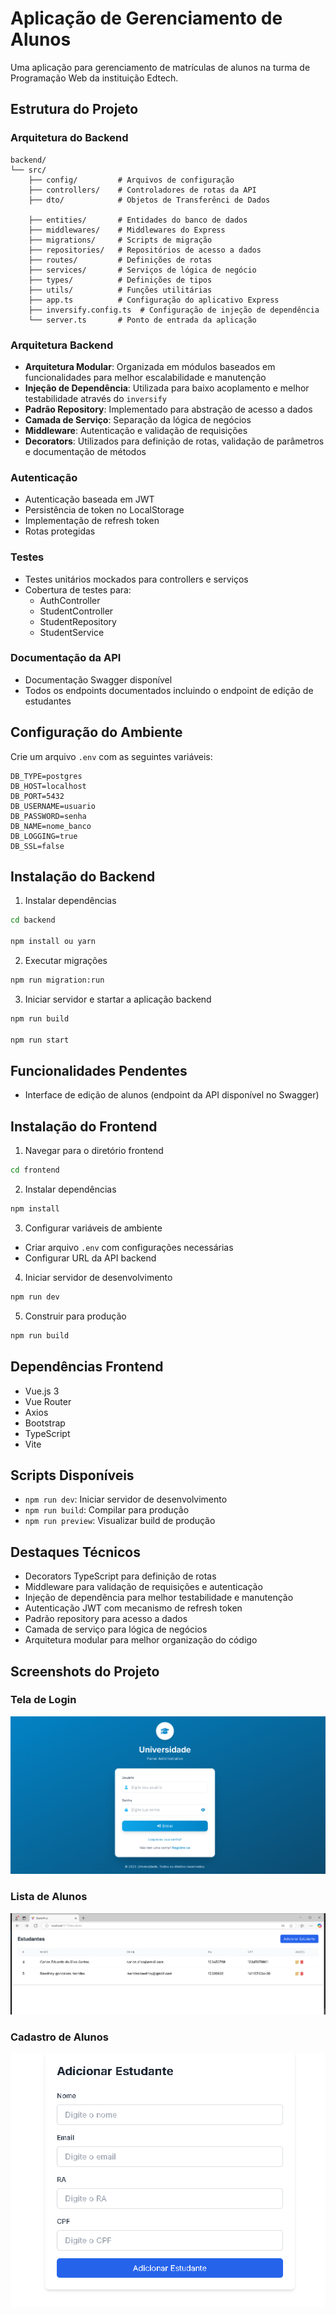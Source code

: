 # Aplicação de Gerenciamento de Alunos

Uma aplicação para gerenciamento de matrículas de alunos na turma de Programação Web da instituição Edtech.

## Estrutura do Projeto

### Arquitetura do Backend
```
backend/
└── src/
    ├── config/         # Arquivos de configuração
    ├── controllers/    # Controladores de rotas da API
    ├── dto/            # Objetos de Transferênci de Dados

    ├── entities/       # Entidades do banco de dados
    ├── middlewares/    # Middlewares do Express
    ├── migrations/     # Scripts de migração
    ├── repositories/   # Repositórios de acesso a dados
    ├── routes/         # Definições de rotas
    ├── services/       # Serviços de lógica de negócio
    ├── types/          # Definições de tipos
    ├── utils/          # Funções utilitárias
    ├── app.ts          # Configuração do aplicativo Express
    ├── inversify.config.ts  # Configuração de injeção de dependência
    └── server.ts       # Ponto de entrada da aplicação
```

### Arquitetura Backend
- **Arquitetura Modular**: Organizada em módulos baseados em funcionalidades para melhor escalabilidade e manutenção
- **Injeção de Dependência**: Utilizada para baixo acoplamento e melhor testabilidade através do `inversify`
- **Padrão Repository**: Implementado para abstração de acesso a dados
- **Camada de Serviço**: Separação da lógica de negócios
- **Middleware**: Autenticação e validação de requisições
- **Decorators**: Utilizados para definição de rotas, validação de parâmetros e documentação de métodos

### Autenticação
- Autenticação baseada em JWT
- Persistência de token no LocalStorage
- Implementação de refresh token
- Rotas protegidas

### Testes
- Testes unitários mockados para controllers e serviços
- Cobertura de testes para:
  - AuthController
  - StudentController
  - StudentRepository
  - StudentService

### Documentação da API
- Documentação Swagger disponível
- Todos os endpoints documentados incluindo o endpoint de edição de estudantes

## Configuração do Ambiente
Crie um arquivo `.env` com as seguintes variáveis:
```
DB_TYPE=postgres
DB_HOST=localhost
DB_PORT=5432
DB_USERNAME=usuario
DB_PASSWORD=senha
DB_NAME=nome_banco
DB_LOGGING=true
DB_SSL=false
```

## Instalação do Backend
1. Instalar dependências
```bash
cd backend

npm install ou yarn 
```

2. Executar migrações
```bash
npm run migration:run
```

3. Iniciar servidor e startar a aplicação backend
```bash
npm run build

npm run start
```

## Funcionalidades Pendentes
- Interface de edição de alunos (endpoint da API disponível no Swagger)

## Instalação do Frontend
1. Navegar para o diretório frontend
```bash
cd frontend
```

2. Instalar dependências
```bash
npm install
```

3. Configurar variáveis de ambiente
- Criar arquivo `.env` com configurações necessárias
- Configurar URL da API backend

4. Iniciar servidor de desenvolvimento
```bash
npm run dev
```

5. Construir para produção
```bash
npm run build
```

## Dependências Frontend
- Vue.js 3
- Vue Router
- Axios
- Bootstrap
- TypeScript
- Vite

## Scripts Disponíveis
- `npm run dev`: Iniciar servidor de desenvolvimento
- `npm run build`: Compilar para produção
- `npm run preview`: Visualizar build de produção

## Destaques Técnicos
- Decorators TypeScript para definição de rotas
- Middleware para validação de requisições e autenticação
- Injeção de dependência para melhor testabilidade e manutenção
- Autenticação JWT com mecanismo de refresh token
- Padrão repository para acesso a dados
- Camada de serviço para lógica de negócios
- Arquitetura modular para melhor organização do código



## Screenshots do Projeto

### Tela de Login
![Tela de Login](./images/print2.PNG)

### Lista de Alunos
![Lista de Alunos](./images/print1.PNG)

### Cadastro de Alunos
![Cadastro de Alunos](./images/print3.PNG)
